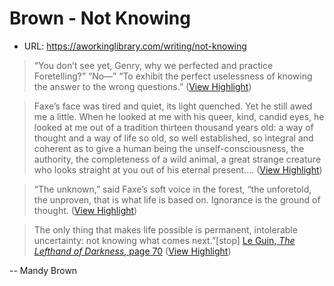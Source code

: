 # Brown - Not Knowing

- URL: https://aworkinglibrary.com/writing/not-knowing


> “You don’t see yet, Genry, why we perfected and practice Foretelling?”
>  “No—”
>  “To exhibit the perfect uselessness of knowing the answer to the wrong questions.” ([View Highlight](https://read.readwise.io/read/01gqjkc35rn3h6by70hfdmx1mx))


> Faxe’s face was tired and quiet, its light quenched. Yet he still awed me a little. When he looked at me with his queer, kind, candid eyes, he looked at me out of a tradition thirteen thousand years old: a way of thought and a way of life so old, so well established, so integral and coherent as to give a human being the unself-consciousness, the authority, the completeness of a wild animal, a great strange creature who looks straight at you out of his eternal present.... ([View Highlight](https://read.readwise.io/read/01gqjkewfwjfmxrm4bt5wbwj9k))


> “The unknown,” said Faxe’s soft voice in the forest, “the unforetold, the unproven, that is what life is based on. Ignorance is the ground of thought. ([View Highlight](https://read.readwise.io/read/01gqjkfz1141rpmm3kjfbeh289))


> The only thing that makes life possible is permanent, intolerable uncertainty: not knowing what comes next.”[stop]
>  [Le Guin, *The Lefthand of Darkness*, page 70](https://aworkinglibrary.com/reading/left-hand-of-darkness) ([View Highlight](https://read.readwise.io/read/01gqjkgea03tp5c8ds4jbcyacc))

-- Mandy Brown